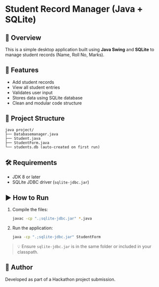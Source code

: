 # Student Record Manager (Java + SQLite)

## 📌 Overview
This is a simple desktop application built using **Java Swing** and **SQLite** to manage student records (Name, Roll No, Marks).

## 🚀 Features
- Add student records
- View all student entries
- Validates user input
- Stores data using SQLite database
- Clean and modular code structure

## 📂 Project Structure
```
java project/
├── Databasemanager.java
├── Student.java
├── StudentForm.java
└── students.db (auto-created on first run)
```

## 🛠️ Requirements
- JDK 8 or later
- SQLite JDBC driver (`sqlite-jdbc.jar`)

## ▶️ How to Run
1. Compile the files:
   ```bash
   javac -cp ".;sqlite-jdbc.jar" *.java
   ```

2. Run the application:
   ```bash
   java -cp ".;sqlite-jdbc.jar" StudentForm
   ```

> 💡 Ensure `sqlite-jdbc.jar` is in the same folder or included in your classpath.

## 📑 Author
Developed as part of a Hackathon project submission.

